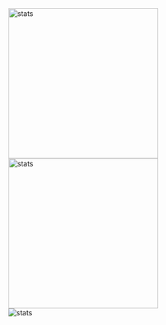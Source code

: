 <div style="display=flex; flex-direction=row">
  <img height=300px src="https://github-readme-stats.vercel.app/api?username=GustavoPimentaRibeiro&theme=react&show_icons=true&hide_border=true&count_private=true" alt="stats" /> 
  <img height=300px src="https://github-readme-stats.vercel.app/api/top-langs/?username=GustavoPimentaRibeiro&theme=react&show_icons=true&hide_border=true&layout=compact" alt="stats" /> 
</div>
<img src="https://github-readme-streak-stats.herokuapp.com/?user=GustavoPimentaRibeiro&theme=react&hide_border=true" alt="stats" /> 
